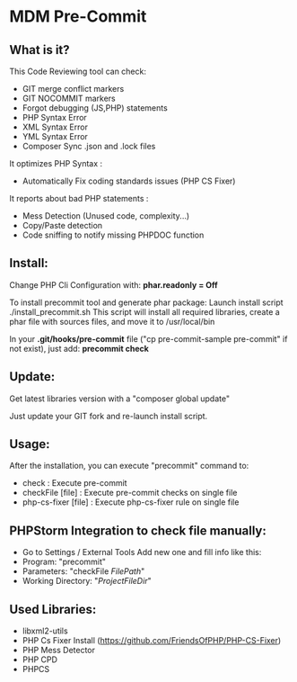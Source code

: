 
MDM Pre-Commit
=====================

What is it?
-----------

This Code Reviewing tool can check:

* GIT merge conflict markers
* GIT NOCOMMIT markers
* Forgot debugging (JS,PHP) statements
* PHP Syntax Error
* XML Syntax Error
* YML Syntax Error
* Composer Sync .json and .lock files

It optimizes PHP Syntax :

* Automatically Fix coding standards issues (PHP CS Fixer)

It reports about bad PHP statements :

* Mess Detection (Unused code, complexity...)
* Copy/Paste detection
* Code sniffing to notify missing PHPDOC function

Install:
--------
Change PHP Cli Configuration with:
**phar.readonly = Off**

To install precommit tool and generate phar package:
Launch install script ./install_precommit.sh
This script will install all required libraries, create a phar file with sources files, and move it to /usr/local/bin

In your **.git/hooks/pre-commit** file ("cp pre-commit-sample pre-commit" if not exist), just add: **precommit check**

Update:
--------

Get latest libraries version with a "composer global update"

Just update your GIT fork and re-launch install script.

Usage:
-----
After the installation, you can execute "precommit" command to:
* check : Execute pre-commit
* checkFile [file] : Execute pre-commit checks on single file
* php-cs-fixer [file] : Execute php-cs-fixer rule on single file

PHPStorm Integration to check file manually:
-----
* Go to Settings / External Tools
Add new one and fill info like this:
* Program: "precommit"
* Parameters: "checkFile $FilePath$"
* Working Directory: "$ProjectFileDir$"


Used Libraries:
---------------------
 * libxml2-utils
 * PHP Cs Fixer Install (https://github.com/FriendsOfPHP/PHP-CS-Fixer)
 * PHP Mess Detector
 * PHP CPD
 * PHPCS
